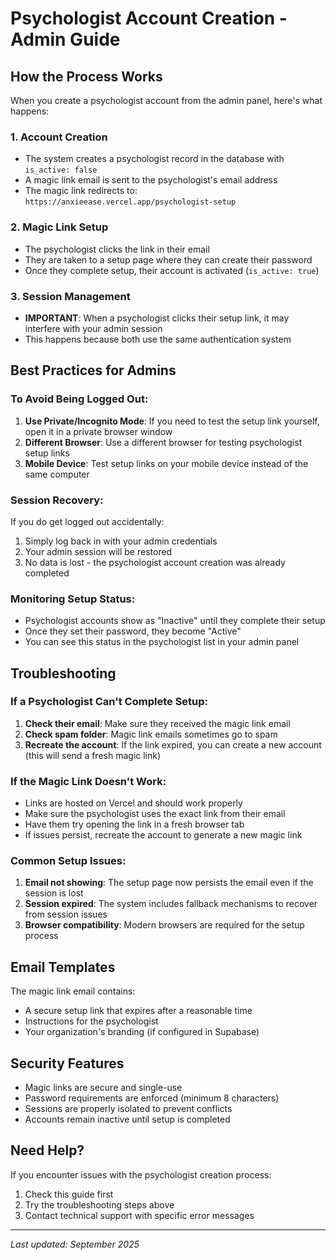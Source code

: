 # Psychologist Account Creation - Admin Guide

## How the Process Works

When you create a psychologist account from the admin panel, here's what happens:

### 1. Account Creation
- The system creates a psychologist record in the database with `is_active: false`
- A magic link email is sent to the psychologist's email address
- The magic link redirects to: `https://anxieease.vercel.app/psychologist-setup`

### 2. Magic Link Setup
- The psychologist clicks the link in their email
- They are taken to a setup page where they can create their password
- Once they complete setup, their account is activated (`is_active: true`)

### 3. Session Management
- **IMPORTANT**: When a psychologist clicks their setup link, it may interfere with your admin session
- This happens because both use the same authentication system

## Best Practices for Admins

### To Avoid Being Logged Out:
1. **Use Private/Incognito Mode**: If you need to test the setup link yourself, open it in a private browser window
2. **Different Browser**: Use a different browser for testing psychologist setup links
3. **Mobile Device**: Test setup links on your mobile device instead of the same computer

### Session Recovery:
If you do get logged out accidentally:
1. Simply log back in with your admin credentials
2. Your admin session will be restored
3. No data is lost - the psychologist account creation was already completed

### Monitoring Setup Status:
- Psychologist accounts show as "Inactive" until they complete their setup
- Once they set their password, they become "Active"
- You can see this status in the psychologist list in your admin panel

## Troubleshooting

### If a Psychologist Can't Complete Setup:
1. **Check their email**: Make sure they received the magic link email
2. **Check spam folder**: Magic link emails sometimes go to spam
3. **Recreate the account**: If the link expired, you can create a new account (this will send a fresh magic link)

### If the Magic Link Doesn't Work:
- Links are hosted on Vercel and should work properly
- Make sure the psychologist uses the exact link from their email
- Have them try opening the link in a fresh browser tab
- If issues persist, recreate the account to generate a new magic link

### Common Setup Issues:
1. **Email not showing**: The setup page now persists the email even if the session is lost
2. **Session expired**: The system includes fallback mechanisms to recover from session issues
3. **Browser compatibility**: Modern browsers are required for the setup process

## Email Templates

The magic link email contains:
- A secure setup link that expires after a reasonable time
- Instructions for the psychologist
- Your organization's branding (if configured in Supabase)

## Security Features

- Magic links are secure and single-use
- Password requirements are enforced (minimum 8 characters)
- Sessions are properly isolated to prevent conflicts
- Accounts remain inactive until setup is completed

## Need Help?

If you encounter issues with the psychologist creation process:
1. Check this guide first
2. Try the troubleshooting steps above
3. Contact technical support with specific error messages

---
*Last updated: September 2025*